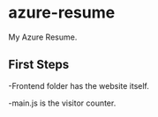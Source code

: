 # azure-resume
My Azure Resume.

## First Steps

-Frontend folder has the website itself.

-main.js is the visitor counter.